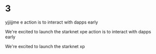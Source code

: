 # 3
yjjijjme
e action is to interact with dapps early

We're excited to launch the starknet xpe action is to interact with dapps early

We're excited to launch the starknet xp
